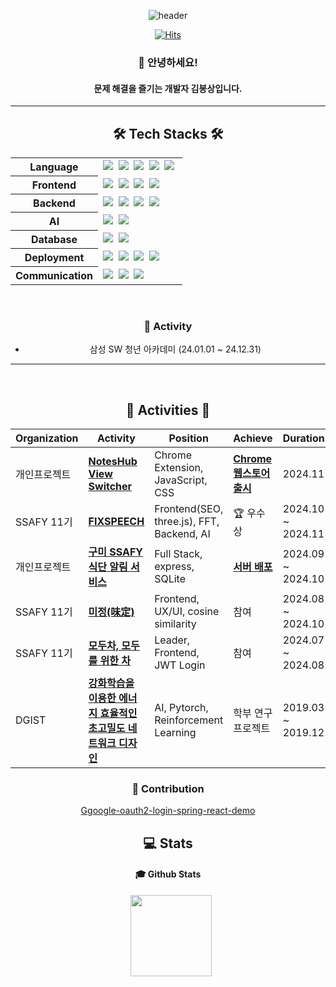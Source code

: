 <div align="center">
  
![header](https://capsule-render.vercel.app/api?type=waving&color=timeAuto&height=150&section=header&text=&animation=blinking&fontAlign=90&fontColor=fffafa&fontSize=90)

[![Hits](https://hits.seeyoufarm.com/api/count/incr/badge.svg?url=https%3A%2F%2Fgithub.com%2FBongSangKim&count_bg=%2379C83D&title_bg=%23555555&icon=&icon_color=%23E7E7E7&title=hits&edge_flat=false)](https://hits.seeyoufarm.com)

<!-- [![Typing SVG](https://readme-typing-svg.demolab.com?font=Fira+Code&pause=1000&width=300&lines=BongSangKim+Github)](https://git.io/typing-svg) -->

### 👋 안녕하세요!
#### 문제 해결을 즐기는 개발자 김봉상입니다.

* * *

## 🛠 Tech Stacks 🛠

<table>
  <tr>
    <th>Language</th>
    <td>
      <img src="https://img.shields.io/badge/Java-007396?style=flat-square&logo=java&logoColor=white"/>&nbsp;
      <img src="https://img.shields.io/badge/TypeScript-3178C6?style=flat-square&logo=TypeScript&logoColor=white"/>&nbsp;
      <img src="https://img.shields.io/badge/Python-3776AB?style=flat-square&logo=Python&logoColor=white"/>&nbsp;
      <img src="https://img.shields.io/badge/C-A8B9CC?style=flat-square&logo=C&logoColor=white"/>&nbsp;
      <img src="https://img.shields.io/badge/C++-00599C?style=flat-square&logo=C%2B%2B&logoColor=white"/>&nbsp;
    </td>
  </tr>
  <tr>
    <th>Frontend</th>
    <td>
      <img src="https://img.shields.io/badge/React-61DAFB?style=flat-square&logo=React&logoColor=black"/>&nbsp;
      <img src="https://img.shields.io/badge/Vue.js-4FC08D?style=flat-square&logo=Vue.js&logoColor=white"/>&nbsp;
      <img src="https://img.shields.io/badge/Bootstrap-7952B3?style=flat-square&logo=Bootstrap&logoColor=white"/>&nbsp;
      <img src="https://img.shields.io/badge/Tailwind CSS-06B6D4?style=flat-square&logo=Tailwind CSS&logoColor=white"/>&nbsp;
    </td>
  </tr>
  <tr>
    <th>Backend</th>
    <td>
      <img src="https://img.shields.io/badge/Spring Boot-6db33f?style=flat-square&logo=Spring Boot&logoColor=white"/>&nbsp;
      <img src="https://img.shields.io/badge/MyBatis-000000?style=flat-square&logo=MyBatis&logoColor=white"/>&nbsp;
      <img src="https://img.shields.io/badge/Express-000000?style=flat-square&logo=Express&logoColor=white"/>&nbsp;
      <img src="https://img.shields.io/badge/FastAPI-009688?style=flat-square&logo=FastAPI&logoColor=white"/>&nbsp;
    </td>
  </tr>
  <tr>
    <th>AI</th>
    <td>
      <img src="https://img.shields.io/badge/PyTorch-EE4C2C?style=flat-square&logo=PyTorch&logoColor=white"/>&nbsp;
      <img src="https://img.shields.io/badge/CUDA-76B900?style=flat-square&logo=NVIDIA&logoColor=white"/>&nbsp;
    </td>
  </tr>
  <tr>
    <th>Database</th>
    <td>
      <img src="https://img.shields.io/badge/MySQL-4479A1?style=flat-square&logo=MySQL&logoColor=white"/>&nbsp;
      <img src="https://img.shields.io/badge/SQLite-003B57?style=flat-square&logo=SQLite&logoColor=white"/>&nbsp;
    </td>
  </tr>
  <tr>
    <th>Deployment</th>
    <td>
      <img src="https://img.shields.io/badge/Docker-2496ED?style=flat-square&logo=Docker&logoColor=white"/>&nbsp;
      <img src="https://img.shields.io/badge/Nginx-009639?style=flat-square&logo=Nginx&logoColor=white"/>&nbsp;
      <img src="https://img.shields.io/badge/Jenkins-DD0031?style=flat-square&logo=Jenkins&logoColor=white"/>&nbsp;
      <img src="https://img.shields.io/badge/Amazon AWS-232F3E?style=flat-square&logo=amazonaws&logoColor=white"/>&nbsp;
    </td>
  </tr>
  <tr>
    <th>Communication</th>
    <td>
      <img src="https://img.shields.io/badge/Jira-0052CC?style=flat-square&logo=Jira&logoColor=white"/>&nbsp;
      <img src="https://img.shields.io/badge/Notion-000000?style=flat-square&logo=Notion&logoColor=white"/>&nbsp;
      <img src="https://img.shields.io/badge/Discord-5865F2?style=flat-square&logo=Discord&logoColor=white"/>&nbsp;
    </td>
  </tr>
</table>

<br/>

### 🎯 Activity
- 삼성 SW 청년 아카데미 (24.01.01 ~ 24.12.31)

* * * 
<!-- endline -->

<br/>

<h2>🏃 Activities 🏃‍</h2>

<table>
  <thead>
    <tr>
      <th>Organization</th>
      <th>Activity</th>
      <th>Position</th>
      <th>Achieve</th>
      <th>Duration</th>
    </tr>
  </thead>
  <tbody>
     <tr>
      <td>개인프로젝트</td>
      <td><b><a href="https://github.com/BongSangKim/noteshub-view-switcher">NotesHub View Switcher</a></b></td>
      <td>Chrome Extension, JavaScript, CSS</td>
      <td><b><a href="https://chromewebstore.google.com/detail/noteshub-view-switcher/bcbagjonbldlbninmhodehaahefhboof?hl=en">Chrome 웹스토어 출시</a></b></td>
      <td>2024.11</td>
    </tr>
     <tr>
      <td>SSAFY 11기</td>
      <td><b><a href="https://github.com/BongSangKim/FixSpeech">FIXSPEECH</a></b></td>
      <td>Frontend(SEO, three.js), FFT, Backend, AI</td>
      <td>🏆 우수상</td>
      <td>2024.10 ~ 2024.11</td>
    </tr>
     <tr>
      <td>개인프로젝트</td>
      <td><b><a href="https://github.com/BongSangKim/samsung-food-checker">구미 SSAFY 식단 알림 서비스</a></b></td>
      <td>Full Stack, express, SQLite</td>
      <td><b><a href="http://gumissafy.duckdns.org/index.html">서버 배포</a></b></td>
      <td>2024.09 ~ 2024.10</td>
    </tr>
     <tr>
      <td>SSAFY 11기</td>
      <td><b><a href="https://github.com/BongSangKim/Mijung">미정(味定)</a></b></td>
      <td>Frontend, UX/UI, cosine similarity</td>
      <td>참여</td>
      <td>2024.08 ~ 2024.10</td>
    </tr>
     <tr>
      <td>SSAFY 11기</td>
      <td><b><a href="https://github.com/BongSangKim/Moducha">모두차, 모두를 위한 차</a></b></td>
      <td>Leader, Frontend, JWT Login</td>
      <td>참여</td>
      <td>2024.07 ~ 2024.08</td>
    </tr>
     <tr>
      <td>DGIST</td>
      <td><b><a href="https://github.com/BongSangKim/UGRP">강화학습을 이용한 에너지 효율적인 초고밀도 네트워크 디자인</a></b></td>
      <td>AI, Pytorch, Reinforcement Learning</td>
      <td>학부 연구 프로젝트</td>
      <td>2019.03 ~ 2019.12</td>
    </tr>
  </tbody>
</table>

### 🤝 Contribution
[Ggoogle-oauth2-login-spring-react-demo
](https://github.com/baezzys/google-oauth2-login-spring-react-demo)

## 💻 Stats 

<!-- [![wakatime](https://wakatime.com/badge/user/01180168-8b97-40a8-a406-568eefd227b1.svg)](https://wakatime.com/@01180168-8b97-40a8-a406-568eefd227b1) -->

#### 🎓 Github Stats
<p>
    <a>
        <img src="https://github-readme-stats.vercel.app/api?username=BongSangKim&&show_icons=true&theme=tokyonight&r\locale=kr" style="margin-left: 10px; vertical-align:top" height=130 />
    </a>
</p>

</div>
